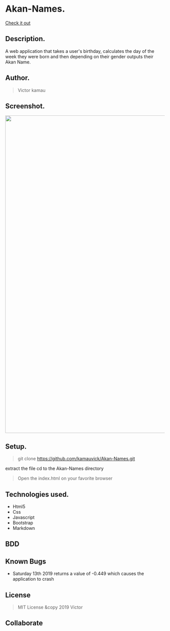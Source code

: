 # Akan-Names.
[Check it out](https://kamauvick.github.io/Akan-Names/)

## Description.
A web application that takes a user's birthday, calculates the day of the week they were born and then depending on their gender outputs their Akan Name. 

## Author.
 > Victor kamau

## Screenshot.
<image src="https://github.com/kamauvick/Akan-Names/blob/master/images/shot.png?raw=true" width="1000">
 
 ## Setup.
 > git clone https://github.com/kamauvick/Akan-Names.git
 
 extract the file
 cd to the Akan-Names directory
 
 > Open the index.html on your favorite browser

## Technologies used.
  * Html5
  * Css
  * Javascript
  * Bootstrap
  * Markdown
  
## BDD

## Known Bugs
* Saturday 13th 2019 returns a value of -0.449 which causes the application to crash

## License
> MIT License &copy 2019 Victor 

## Collaborate
